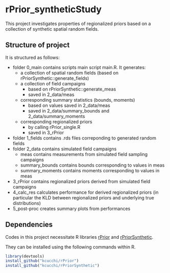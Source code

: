 # rPrior_syntheticStudy
This project investigates properties of regionalized priors based on a collection of synthetic spatial random fields.


## Structure of project

It is structured as follows:

* folder 0_main contains scripts main script main.R. It generates:
  * a collection of spatial random fields (based on rPriorSynthetic::generate_fields)
  * a collection of field campaigns
    * based on rPriorSynthetic::generate_meas
    * saved in 2_data/meas
  * corresponding summary statistics (bounds, moments)
    * based on values saved in 2_data/meas
    * saved in 2_data/summary_bounds and 2_data/summary_moments
  * corresponding regionalized priors
    * by calling rPrior_single.R
    * saved in 3_rPrior
* folder 1_fields contains .rds files correponding to generated random fields
* folder 2_data contains simulated field campaigns
  * meas contains measurements from simulated field sampling campaigns
  * summary_bounds contains bounds corresponding to values in meas
  * summary_moments contains moments corresponding to values in meas
* 3_rPrior contains regionalized priors derived from simulated field campaigns
* 4_calc_res calculates performance for derived regionalized priors
(in particular the KLD between regionalized priors and underlying true distributions)
* 5_post-proc creates summary plots from performances
  
## Dependencies

Codes in this project necessitate R libraries [rPrior](https://github.com/kcucchi/rPrior) 
and [rPriorSynthetic](https://github.com/kcucchi/rPriorSynthetic).

They can be installed using the following commands within R.

```R
library(devtools)
install_github("kcucchi/rPrior")
install_github("kcucchi/rPriorSynthetic")
```
